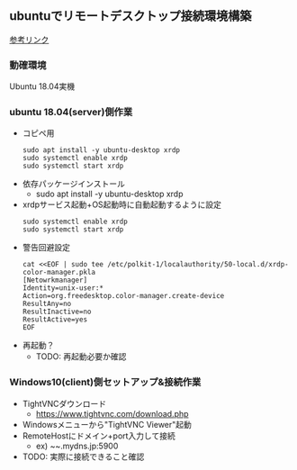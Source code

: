 ## ubuntuでリモートデスクトップ接続環境構築

[参考リンク](https://qiita.com/ryo-endo/items/00f3ec125917acf4cec7)

### 動確環境

Ubuntu 18.04実機

### ubuntu 18.04(server)側作業

* コピペ用
  ```
  sudo apt install -y ubuntu-desktop xrdp
  sudo systemctl enable xrdp
  sudo systemctl start xrdp
* 依存パッケージインストール
  * sudo apt install -y ubuntu-desktop xrdp
* xrdpサービス起動+OS起動時に自動起動するように設定
  ```
  sudo systemctl enable xrdp
  sudo systemctl start xrdp
  ```
* 警告回避設定
  ```
  cat <<EOF | sudo tee /etc/polkit-1/localauthority/50-local.d/xrdp-color-manager.pkla
  [Netowrkmanager]
  Identity=unix-user:*
  Action=org.freedesktop.color-manager.create-device
  ResultAny=no
  ResultInactive=no
  ResultActive=yes
  EOF
  ```
* 再起動？
  * TODO: 再起動必要か確認

### Windows10(client)側セットアップ&接続作業

* TightVNCダウンロード
  * https://www.tightvnc.com/download.php
* Windowsメニューから"TightVNC Viewer"起動
* RemoteHostにドメイン+port入力して接続
  * ex) ~~.mydns.jp:5900
* TODO: 実際に接続できること確認